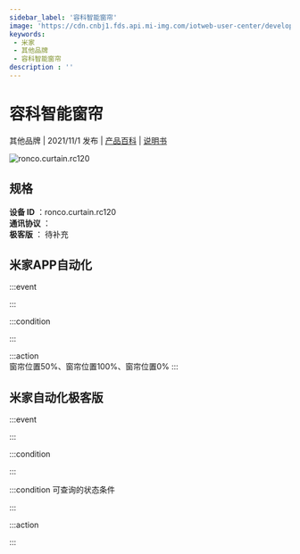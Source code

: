 ```yaml
---
sidebar_label: '容科智能窗帘'
image: 'https://cdn.cnbj1.fds.api.mi-img.com/iotweb-user-center/developer_1679048030909NqiE91JZ.png?GalaxyAccessKeyId=AKVGLQWBOVIRQ3XLEW&Expires=9223372036854775807&Signature=SIS/jcZMgYVlbNSudHnE8cc5264='
keywords: 
 - 米家
 - 其他品牌
 - 容科智能窗帘
description : ''
---
```

# 容科智能窗帘

其他品牌 | 2021/11/1 发布 | [产品百科](https://home.mi.com/webapp/content/baike/product/index.html?model=ronco.curtain.rc120/) | [说明书](https://home.mi.com/views/introduction.html?model=ronco.curtain.rc120&region=cn)

![ronco.curtain.rc120](https://cdn.cnbj1.fds.api.mi-img.com/iotweb-user-center/developer_1679048030909NqiE91JZ.png?GalaxyAccessKeyId=AKVGLQWBOVIRQ3XLEW&Expires=9223372036854775807&Signature=SIS/jcZMgYVlbNSudHnE8cc5264=)

## 规格  
> 
**设备 ID** ：ronco.curtain.rc120  
**通讯协议** ：  
**极客版**  ： 待补充 


## 米家APP自动化  

:::event  

:::

:::condition  

:::

:::action   
窗帘位置50%、窗帘位置100%、窗帘位置0%
:::

## 米家自动化极客版  

:::event  

:::

:::condition  

:::

:::condition 可查询的状态条件  

:::

:::action  

:::

        
